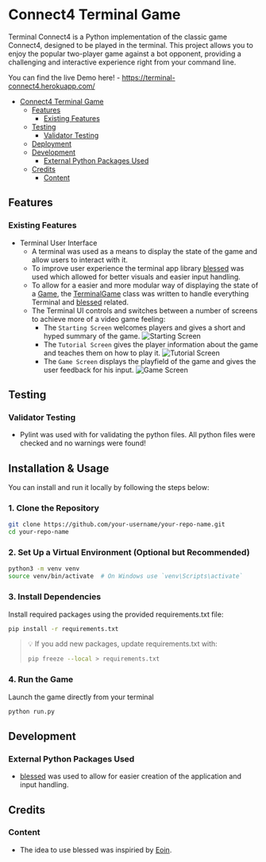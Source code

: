 # Connect4 Terminal Game

Terminal Connect4 is a Python implementation of the classic game Connect4, designed to be played in the terminal. This project allows you to enjoy the popular two-player game against a bot opponent, providing a challenging and interactive experience right from your command line.

You can find the live Demo here! - https://terminal-connect4.herokuapp.com/

- [Connect4 Terminal Game](#connect4-terminal-game)
  * [Features](#features)
    * [Existing Features](#existing-features)
  * [Testing](#testing)
    * [Validator Testing](#validator-testing)
  * [Deployment](#deployment)
  * [Development](#development)
    * [External Python Packages Used](#external-python-packages-used)
  * [Credits](#credits)
    * [Content](#content)

## Features

### Existing Features

  - Terminal User Interface
    - A terminal was used as a means to display the state of the game and allow users to interact with it.
    - To improve user experience the terminal app library [blessed](https://pypi.org/project/blessed/) was used which allowed for better visuals and easier input handling.
    - To allow for a easier and more modular way of displaying the state of a [Game](https://github.com/DebuggedMoon/terminal-connect4/blob/main/game.py), the [TerminalGame](https://github.com/DebuggedMoon/terminal-connect4/blob/main/terminalgame.py) class was written to handle everything Terminal and [blessed](https://pypi.org/project/blessed/) related.
    - The Terminal UI controls and switches between a number of screens to achieve more of a video game feeling:
      - The `Starting Screen` welcomes players and gives a short and hyped summary of the game.
        ![Starting Screen](docs/images/starting_screen.webp)
      - The `Tutorial Screen` gives the player information about the game and teaches them on how to play it.
        ![Tutorial Screen](docs/images/tutorial.webp)
      - The `Game Screen` displays the playfield of the game and gives the user feedback for his input.
        ![Game Screen](docs/images/game-screen.webp)

## Testing

### Validator Testing 
 - Pylint was used with for validating the python files. All python files were checked and no warnings were found!

## Installation & Usage

You can install and run it locally by following the steps below:

### 1. Clone the Repository
```bash
git clone https://github.com/your-username/your-repo-name.git
cd your-repo-name
```

### 2. Set Up a Virtual Environment (Optional but Recommended)

```bash
python3 -m venv venv
source venv/bin/activate  # On Windows use `venv\Scripts\activate`
```
### 3. Install Dependencies

Install required packages using the provided requirements.txt file:

```bash
pip install -r requirements.txt
```
>💡 If you add new packages, update requirements.txt with:
>```bash
>pip freeze --local > requirements.txt
>```

### 4. Run the Game
Launch the game directly from your terminal
```bash
python run.py
```

## Development

### External Python Packages Used

 - [blessed](https://pypi.org/project/blessed/) was used to allow for easier creation of the application and input handling.

## Credits

### Content

 - The idea to use blessed was inspiried by [Eoin](https://github.com/eoinlarkin).